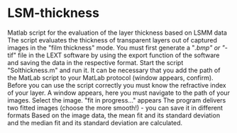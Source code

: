 # LSM-thickness
Matlab script for the evaluation of the layer thickness based on LSMM data
The script evaluates the thickness of transparent layers out of captured images in the "film thickness" mode. You must first generate a "*.bmp" or "*-tif" file in the LEXT software by using the export function of the software and saving the data in the respective format.
Start the script "Solthickness.m" and run it. It can be necessary that you add the path of the MatLab script to your MatLab protocol (window appears, confirm).
Before you can use the script correctly you must know the refractive index of your layer.
A window appears, here you must navigate to the path of your images. Select the image.
"fit in progress..." appears
The program delivers two fitted images (choose the more smooth!) - you can save it in different formats
Based on the image data, the mean fit and its standard deviation and the median fit and its standard deviation are calculated.
